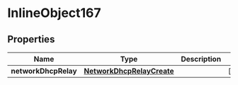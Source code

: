 

# InlineObject167

## Properties

Name | Type | Description | Notes
------------ | ------------- | ------------- | -------------
**networkDhcpRelay** | [**NetworkDhcpRelayCreate**](NetworkDhcpRelayCreate.md) |  |  [optional]



